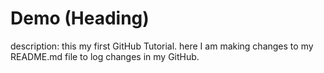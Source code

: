 # Demo (Heading)

description:
this my first GitHub Tutorial. here I am making changes to my README.md file to log changes in my GitHub.
